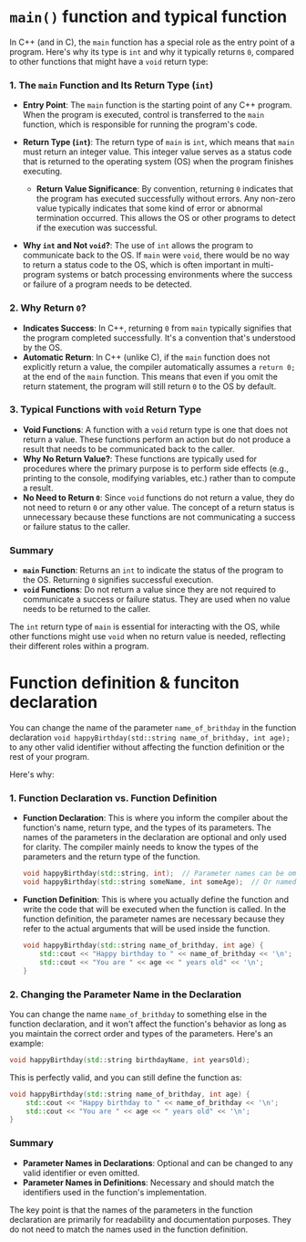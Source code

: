 # `main()` function and typical function

In C++ (and in C), the `main` function has a special role as the entry point of a program. Here's why its type is `int` and why it typically returns `0`, compared to other functions that might have a `void` return type:

### **1. The `main` Function and Its Return Type (`int`)**
- **Entry Point**: The `main` function is the starting point of any C++ program. When the program is executed, control is transferred to the `main` function, which is responsible for running the program's code.
- **Return Type (`int`)**: The return type of `main` is `int`, which means that `main` must return an integer value. This integer value serves as a status code that is returned to the operating system (OS) when the program finishes executing.
  - **Return Value Significance**: By convention, returning `0` indicates that the program has executed successfully without errors. Any non-zero value typically indicates that some kind of error or abnormal termination occurred. This allows the OS or other programs to detect if the execution was successful.
  
- **Why `int` and Not `void`?**: The use of `int` allows the program to communicate back to the OS. If `main` were `void`, there would be no way to return a status code to the OS, which is often important in multi-program systems or batch processing environments where the success or failure of a program needs to be detected.

### **2. Why Return `0`?**
- **Indicates Success**: In C++, returning `0` from `main` typically signifies that the program completed successfully. It's a convention that's understood by the OS.
- **Automatic Return**: In C++ (unlike C), if the `main` function does not explicitly return a value, the compiler automatically assumes a `return 0;` at the end of the `main` function. This means that even if you omit the return statement, the program will still return `0` to the OS by default.

### **3. Typical Functions with `void` Return Type**
- **Void Functions**: A function with a `void` return type is one that does not return a value. These functions perform an action but do not produce a result that needs to be communicated back to the caller.
- **Why No Return Value?**: These functions are typically used for procedures where the primary purpose is to perform side effects (e.g., printing to the console, modifying variables, etc.) rather than to compute a result.
- **No Need to Return `0`**: Since `void` functions do not return a value, they do not need to return `0` or any other value. The concept of a return status is unnecessary because these functions are not communicating a success or failure status to the caller.

### **Summary**
- **`main` Function**: Returns an `int` to indicate the status of the program to the OS. Returning `0` signifies successful execution.
- **`void` Functions**: Do not return a value since they are not required to communicate a success or failure status. They are used when no value needs to be returned to the caller.

The `int` return type of `main` is essential for interacting with the OS, while other functions might use `void` when no return value is needed, reflecting their different roles within a program.


# Function definition & funciton declaration
You can change the name of the parameter `name_of_brithday` in the function declaration `void happyBirthday(std::string name_of_brithday, int age);` to any other valid identifier without affecting the function definition or the rest of your program.

Here's why:

### **1. Function Declaration vs. Function Definition**
- **Function Declaration**: This is where you inform the compiler about the function's name, return type, and the types of its parameters. The names of the parameters in the declaration are optional and only used for clarity. The compiler mainly needs to know the types of the parameters and the return type of the function.
  
  ```cpp
  void happyBirthday(std::string, int);  // Parameter names can be omitted
  void happyBirthday(std::string someName, int someAge);  // Or named differently
  ```

- **Function Definition**: This is where you actually define the function and write the code that will be executed when the function is called. In the function definition, the parameter names are necessary because they refer to the actual arguments that will be used inside the function.

  ```cpp
  void happyBirthday(std::string name_of_brithday, int age) {
      std::cout << "Happy birthday to " << name_of_brithday << '\n';
      std::cout << "You are " << age << " years old" << '\n';
  }
  ```

### **2. Changing the Parameter Name in the Declaration**
You can change the name `name_of_brithday` to something else in the function declaration, and it won't affect the function's behavior as long as you maintain the correct order and types of the parameters. Here's an example:

```cpp
void happyBirthday(std::string birthdayName, int yearsOld);
```

This is perfectly valid, and you can still define the function as:

```cpp
void happyBirthday(std::string name_of_brithday, int age) {
    std::cout << "Happy birthday to " << name_of_brithday << '\n';
    std::cout << "You are " << age << " years old" << '\n';
}
```

### **Summary**
- **Parameter Names in Declarations**: Optional and can be changed to any valid identifier or even omitted.
- **Parameter Names in Definitions**: Necessary and should match the identifiers used in the function's implementation.

The key point is that the names of the parameters in the function declaration are primarily for readability and documentation purposes. They do not need to match the names used in the function definition.